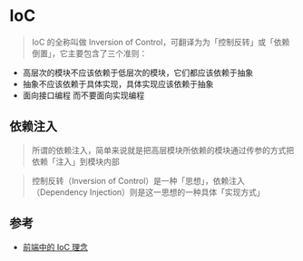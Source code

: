 # IoC

>IoC 的全称叫做 Inversion of Control，可翻译为为「控制反转」或「依赖倒置」，它主要包含了三个准则：

- 高层次的模块不应该依赖于低层次的模块，它们都应该依赖于抽象
- 抽象不应该依赖于具体实现，具体实现应该依赖于抽象
- 面向接口编程 而不要面向实现编程



## 依赖注入
>所谓的依赖注入，简单来说就是把高层模块所依赖的模块通过传参的方式把依赖「注入」到模块内部




>控制反转（Inversion of Control）是一种「思想」，依赖注入（Dependency Injection）则是这一思想的一种具体「实现方式」


## 参考

- [前端中的 IoC 理念](https://juejin.im/post/5c2c47dcf265da616d544a53)
